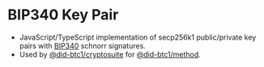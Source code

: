 # BIP340 Key Pair

* JavaScript/TypeScript implementation of secp256k1 public/private key pairs with [BIP340](https://github.com/bitcoin/bips/blob/master/bip-0340.mediawiki) schnorr signatures.
* Used by [@did-btc1/cryptosuite](https://www.npmjs.com/package/@did-btc1/cryptosuite) for [@did-btc1/method](https://www.npmjs.com/package/@did-btc1/method).